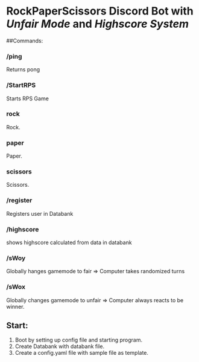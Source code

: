 # RockPaperScissors Discord Bot with *Unfair Mode* and *Highscore System*

##Commands:

### /ping
Returns pong

### /StartRPS
Starts RPS Game

### rock
Rock.

### paper
Paper.

### scissors
Scissors.

### /register
Registers user in Databank

### /highscore
shows highscore calculated from data in databank

### /sWoy
Globally hanges gamemode to fair => Computer takes randomized turns

### /sWox
Globally changes gamemode to unfair => Computer always reacts to be winner.

## Start:
1. Boot by setting up config file and starting program.
2. Create Databank with databank file.
3. Create a config.yaml file with sample file as template.
